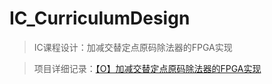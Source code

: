 # IC_CurriculumDesign

>IC课程设计：加减交替定点原码除法器的FPGA实现

>项目详细记录：[【O】加减交替定点原码除法器的FPGA实现](https://mengze.top/[O]加减交替定点原码除法器的FPGA实现/)

